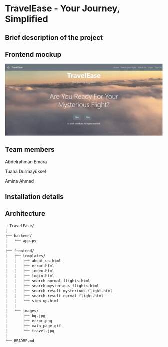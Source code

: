 # TravelEase - Your Journey, Simplified

## Brief description of the project
## Frontend mockup
![alt text](frontend_ss.png)
## Team members
Abdelrahman Emara

Tuana Durmayüksel 

Amina Ahmad
## Installation details
## Architecture
    - TravelEase/
    │
    ├── backend/
    │   └── app.py                                  
    │
    ├── frontend/
    │   ├── templates/  
    │   │   ├── about-us.html    
    │   │   ├── error.html       
    │   │   ├── index.html       
    │   │   ├── login.html
    │   │   ├── search-normal-flights.html 
    │   │   ├── search-mysterious-flights.html 
    │   │   ├── search-result-mysterious-flight.html 
    │   │   ├── search-result-normal-flight.html      
    │   │   └── sign-up.html                 
    │   │
    │   └── images/
    │       ├── bg.jpg       
    │       ├── error.png
    │       ├── main_page.gif
    │       └── travel.jpg      
    │
    └── README.md 